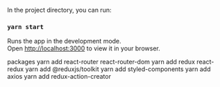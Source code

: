 In the project directory, you can run:

### `yarn start`

Runs the app in the development mode.\
Open [http://localhost:3000](http://localhost:3000) to view it in your browser.

packages
yarn add react-router react-router-dom
yarn add redux react-redux
yarn add @reduxjs/toolkit
yarn add styled-components
yarn add axios
yarn add redux-action-creator
